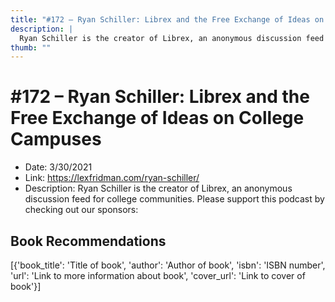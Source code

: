 ```yaml
---
title: "#172 – Ryan Schiller: Librex and the Free Exchange of Ideas on College Campuses"
description: |
  Ryan Schiller is the creator of Librex, an anonymous discussion feed for college communities. Please support this podcast by checking out our sponsors:"
thumb: ""
---
```


# #172 – Ryan Schiller: Librex and the Free Exchange of Ideas on College Campuses

  - Date: 3/30/2021
  - Link: https://lexfridman.com/ryan-schiller/
  - Description: Ryan Schiller is the creator of Librex, an anonymous discussion feed for college communities. Please support this podcast by checking out our sponsors:

## Book Recommendations

[{'book_title': 'Title of book', 'author': 'Author of book', 'isbn': 'ISBN number', 'url': 'Link to more information about book', 'cover_url': 'Link to cover of book'}]